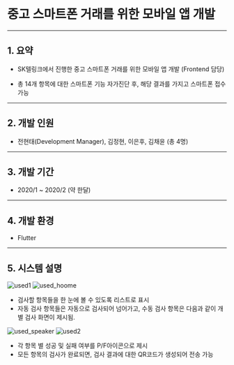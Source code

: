 # 중고 스마트폰 거래를 위한 모바일 앱 개발

---

## 1. 요약
- SK텔링크에서 진행한 중고 스마트폰 거래를 위한 모바일 앱 개발 (Frontend 담당)

- 총 14개 항목에 대한 스마트폰 기능 자가진단 후, 해당 결과를 가지고 스마트폰 접수 가능

---
## 2. 개발 인원
- 전현태(Development Manager), 김정현, 이은후, 김채윤 (총 4명)
---
## 3. 개발 기간
- 2020/1 ~ 2020/2 (약 한달)
---
## 4. 개발 환경
- Flutter
---
## 5. 시스템 설명
![used1](https://user-images.githubusercontent.com/59796919/78782683-57715580-79dd-11ea-8728-2d570e62e489.png)
![used_hoome](https://user-images.githubusercontent.com/59796919/78782761-77087e00-79dd-11ea-80ed-2f49c8846025.png)

- 검사할 항목들을 한 눈에 볼 수 있도록 리스트로 표시
- 자동 검사 항목들은 자동으로 검사되어 넘어가고, 수동 검사 항목은 다음과 같이 개별 검사 화면이 제시됨.

![used_speaker](https://user-images.githubusercontent.com/59796919/78782780-838cd680-79dd-11ea-8dfd-30fe0092db47.png)
![used2](https://user-images.githubusercontent.com/59796919/78782812-8daed500-79dd-11ea-8a60-b9c4ebee0b16.png)

- 각 항목 별 성공 및 실패 여부를 P/F아이콘으로 제시
- 모든 항목의 검사가 완료되면, 검사 결과에 대한 QR코드가 생성되어 전송 가능
